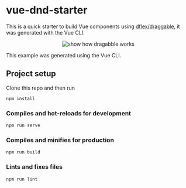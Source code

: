 # vue-dnd-starter
This is a quick starter to build Vue components using [dflex/draggable](https://github.com/jalal246/dflex/tree/master/packages/draggable), it was generated with the Vue CLI.

<p align="center">
    <img src="https://raw.githubusercontent.com/jalal246/dflex/master/packages/draggable/img/draggable.gif" alt="show how dragabble works" />
</p>


This example was generated using the Vue CLI.

## Project setup
Clone this repo and then run
```
npm install
```

### Compiles and hot-reloads for development
```
npm run serve
```

### Compiles and minifies for production
```
npm run build
```

### Lints and fixes files
```
npm run lint
```
